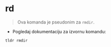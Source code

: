 # rd

> Ova komanda je pseudonim za `rmdir`.

- Pogledaj dokumentaciju za izvornu komandu:

`tldr rmdir`
